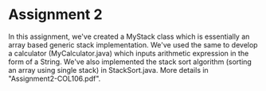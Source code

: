 # Assignment 2

In this assignment, we've created a MyStack class which is essentially an array based generic stack implementation. We've used the same to develop a calculator (MyCalculator.java) which inputs arithmetic expression in the form of a String. We've also implemented the stack sort algorithm (sorting an array using single stack) in StackSort.java. More details in "Assignment2-COL106.pdf".
